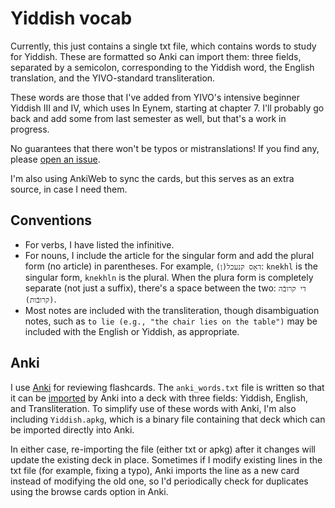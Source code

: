 # Yiddish vocab

Currently, this just contains a single txt file, which contains words to study
for Yiddish. These are formatted so Anki can import them: three fields,
separated by a semicolon, corresponding to the Yiddish word, the English
translation, and the YIVO-standard transliteration.

These words are those that I've added from YIVO's intensive beginner Yiddish III
and IV, which uses In Eynem, starting at chapter 7. I'll probably go back and
add some from last semester as well, but that's a work in progress.

No guarantees that there won't be typos or mistranslations! If you find any,
please [open an issue](https://github.com/billbrod/yiddish_vocab/issues).

I'm also using AnkiWeb to sync the cards, but this serves as an extra source, in
case I need them. 

## Conventions

- For verbs, I have listed the infinitive.
- For nouns, I include the article for the singular form and add the plural form
  (no article) in parentheses. For example, `דאָס קנעכל(ן)`: `knekhl` is the
  singular form, `knekhln` is the plural. When the plura form is completely
  separate (not just a suffix), there's a space between the two: `די קרובֿה
  (קרובֿות)`.
- Most notes are included with the transliteration, though disambiguation notes,
  such as `to lie (e.g., "the chair lies on the table")` may be included with
  the English or Yiddish, as appropriate.

## Anki

I use [Anki](https://apps.ankiweb.net/) for reviewing flashcards. The
`anki_words.txt` file is written so that it can be
[imported](https://docs.ankiweb.net/importing.html) by Anki into a deck with
three fields: Yiddish, English, and Transliteration. To simplify use of these
words with Anki, I'm also including `Yiddish.apkg`, which is a binary file
containing that deck which can be imported directly into Anki.

In either case, re-importing the file (either txt or apkg) after it changes will
update the existing deck in place. Sometimes if I modify existing lines in the
txt file (for example, fixing a typo), Anki imports the line as a new card
instead of modifying the old one, so I'd periodically check for duplicates using
the browse cards option in Anki.
